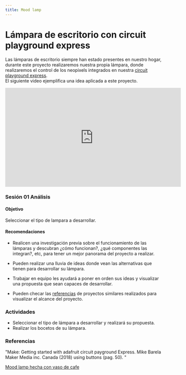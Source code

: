 ```yaml
---
title: Mood lamp
---
```


# Lámpara de escritorio con circuit playground express
Las lámparas de escritorio siempre han estado presentes en nuestro hogar, durante este proyecto realizaremos nuestra propia lámpara, donde realizaremos el control de los neopixels integrados en nuestra [circuit playground express](http://learn.makercademy.com/modules/referencias/cpx/). <br>
El siguiente video ejemplifica una idea aplicada a este proyecto.


<iframe width="560" height="315" src="https://www.youtube.com/embed/MV6vBBZUvtU" frameborder="0" allow="accelerometer; autoplay; encrypted-media; gyroscope; picture-in-picture" allowfullscreen></iframe>

### Sesión 01 Análisis
#### Objetivo 
Seleccionar el tipo de lampara a desarrollar. 
#### Recomendaciones
+ Realicen una investigación previa sobre el funcionamiento de las lámparas y descubran ¿cómo funcionan?, ¿qué componentes las integran?, etc, para tener un mejor panorama del proyecto a realizar.

+ Pueden realizar una lluvia de ideas donde vean las alternativas que tienen para desarrollar su lámpara.

+ Trabajar en equipo les ayudará a poner en orden sus ideas y visualizar una propuesta que sean capaces de desarrollar.
+ Pueden checar las [referencias](http://learn.makercademy.com/modules/referencias/Proyectos/) de proyectos similares realizados para visualizar el alcance del proyecto.

### Actividades 
+ Seleccionar el tipo de lámpara a desarrollar y realizará su propuesta.
+ Realizar los bocetos de su lámpara.

### Referencias
"Make: Getting started with adafruit circuit payground Express.
Mike Barela
Maker Media inc.
Canada (2018)
using buttons (pag. 50).  "

[Mood lamp hecha con vaso de cafe](https://learn.adafruit.com/adventure-time-coffee-cup-lamp)


